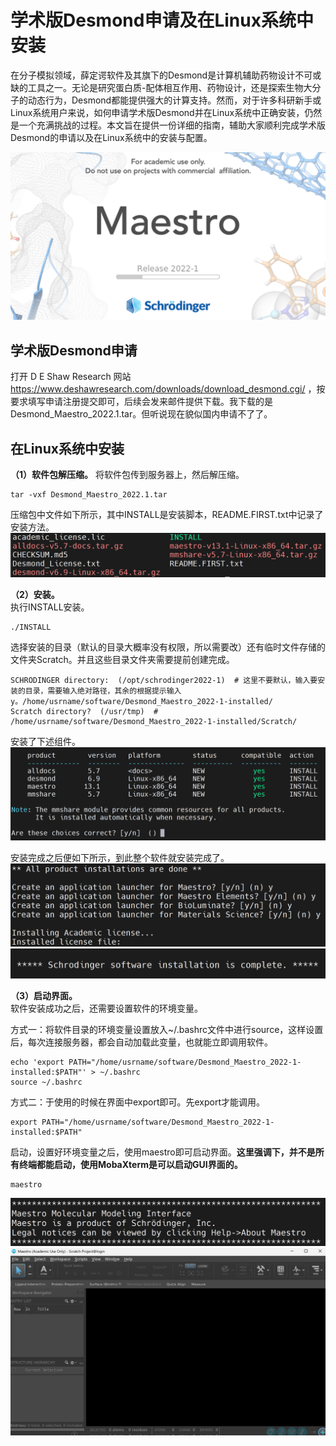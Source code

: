 # 学术版Desmond申请及在Linux系统中安装
在分子模拟领域，薛定谔软件及其旗下的Desmond是计算机辅助药物设计不可或缺的工具之一。无论是研究蛋白质-配体相互作用、药物设计，还是探索生物大分子的动态行为，Desmond都能提供强大的计算支持。然而，对于许多科研新手或Linux系统用户来说，如何申请学术版Desmond并在Linux系统中正确安装，仍然是一个充满挑战的过程。本文旨在提供一份详细的指南，辅助大家顺利完成学术版Desmond的申请以及在Linux系统中的安装与配置。  

![](学术版Desmond申请及在Linux系统中安装/学术版Desmond申请及在Linux系统中安装_2025-01-28-17-01-07.png)  

## 学术版Desmond申请
打开 D E Shaw Research 网站 https://www.deshawresearch.com/downloads/download_desmond.cgi/ ，按要求填写申请注册提交即可，后续会发来邮件提供下载。我下载的是Desmond_Maestro_2022.1.tar。但听说现在貌似国内申请不了了。      

## 在Linux系统中安装
**（1）软件包解压缩。** 将软件包传到服务器上，然后解压缩。  
```shell
tar -vxf Desmond_Maestro_2022.1.tar
```
压缩包中文件如下所示，其中INSTALL是安装脚本，README.FIRST.txt中记录了安装方法。    
![](学术版Desmond申请及在Linux系统中安装/学术版Desmond申请及在Linux系统中安装_2025-01-28-17-31-40.png)  

**（2）安装。**   
执行INSTALL安装。   
```shell
./INSTALL
```
选择安装的目录（默认的目录大概率没有权限，所以需要改）还有临时文件存储的文件夹Scratch。并且这些目录文件夹需要提前创建完成。    
```shell
SCHRODINGER directory:  (/opt/schrodinger2022-1)  # 这里不要默认，输入要安装的目录，需要输入绝对路径，其余的根据提示输入y。/home/usrname/software/Desmond_Maestro_2022-1-installed/  
Scratch directory?  (/usr/tmp)  # /home/usrname/software/Desmond_Maestro_2022-1-installed/Scratch/
```
安装了下述组件。  
![](学术版Desmond申请及在Linux系统中安装/学术版Desmond申请及在Linux系统中安装_2025-01-28-17-39-53.png)  

安装完成之后便如下所示，到此整个软件就安装完成了。  
![](学术版Desmond申请及在Linux系统中安装/学术版Desmond申请及在Linux系统中安装_2025-01-28-17-40-53.png)  
![](学术版Desmond申请及在Linux系统中安装/学术版Desmond申请及在Linux系统中安装_2025-01-28-17-41-19.png)  

**（3）启动界面。**   
软件安装成功之后，还需要设置软件的环境变量。  

方式一：将软件目录的环境变量设置放入~/.bashrc文件中进行source，这样设置后，每次连接服务器，都会自动加载此变量，也就能立即调用软件。    
```shell
echo 'export PATH="/home/usrname/software/Desmond_Maestro_2022-1-installed:$PATH"' > ~/.bashrc
source ~/.bashrc
```

方式二：于使用的时候在界面中export即可。先export才能调用。   
```shell
export PATH="/home/usrname/software/Desmond_Maestro_2022-1-installed:$PATH"
```

启动，设置好环境变量之后，使用maestro即可启动界面。**这里强调下，并不是所有终端都能启动，使用MobaXterm是可以启动GUI界面的。**  
```shell
maestro
```
![](学术版Desmond申请及在Linux系统中安装/学术版Desmond申请及在Linux系统中安装_2025-01-28-17-54-50.png)  
![](学术版Desmond申请及在Linux系统中安装/学术版Desmond申请及在Linux系统中安装_2025-01-28-17-55-07.png)  